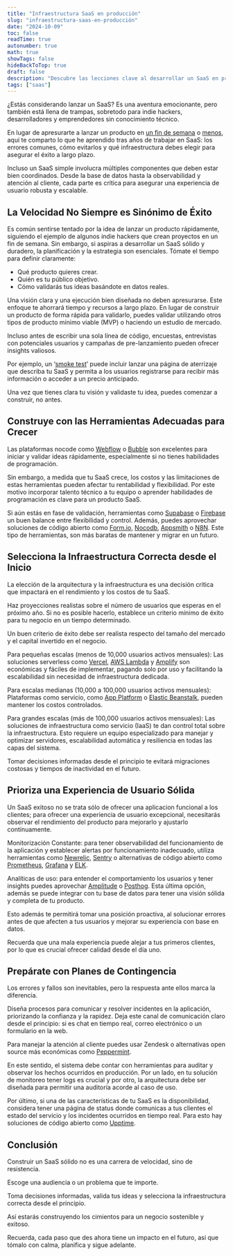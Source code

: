 ```yaml
---
title: "Infraestructura SaaS en producción"
slug: "infraestructura-saas-en-producción"
date: "2024-10-09"
toc: false
readTime: true
autonumber: true
math: true
showTags: false
hideBackToTop: true
draft: false
description: "Descubre las lecciones clave al desarrollar un SaaS en producción, desde la importancia de una planificación estratégica, hasta cómo elegir la infraestructura adecuada y evitar los altos costos del no-code. Aprende a optimizar tu SaaS para el éxito a largo plazo."
tags: ["saas"]
---
```


¿Estás considerando lanzar un SaaS? Es una aventura emocionante, pero también está llena de trampas, sobretodo para indie hackers, desarrolladores y emprendedores sin conocimiento técnico.

En lugar de apresurarte a lanzar un producto en [un fin de semana](https://arunas.dev/how-to-build-a-saas-in-a-weekend/) o [menos](https://marclou.beehiiv.com/p/how-to-build-a-startup-in-24-hours), aquí te comparto lo que he aprendido tras años de trabajar en SaaS: los errores comunes, cómo evitarlos y qué infraestructura debes elegir para asegurar el éxito a largo plazo.

Incluso un SaaS simple involucra múltiples componentes que deben estar bien coordinados. Desde la base de datos hasta la observabilidad y atención al cliente, cada parte es crítica para asegurar una experiencia de usuario robusta y escalable.

## La Velocidad No Siempre es Sinónimo de Éxito

Es común sentirse tentado por la idea de lanzar un producto rápidamente, siguiendo el ejemplo de algunos indie hackers que crean proyectos en un fin de semana. Sin embargo, si aspiras a desarrollar un SaaS sólido y duradero, la planificación y la estrategia son esenciales. Tómate el tiempo para definir claramente:

- Qué producto quieres crear.
- Quién es tu público objetivo.
- Cómo validarás tus ideas basándote en datos reales.

Una visión clara y una ejecución bien diseñada no deben apresurarse. Este enfoque te ahorrará tiempo y recursos a largo plazo. En lugar de construir un producto de forma rápida para validarlo, puedes validar utilizando otros tipos de producto mínimo viable (MVP) o haciendo un estudio de mercado.

Incluso antes de escribir una sola línea de código, encuestas, entrevistas con potenciales usuarios y campañas de pre-lanzamiento pueden ofrecer insights valiosos.

Por ejemplo, un ‘[smoke test](https://www.fabrizioscoglio.com/prueba-de-humo/)’ puede incluir lanzar una página de aterrizaje que describa tu SaaS y permita a los usuarios registrarse para recibir más información o acceder a un precio anticipado.

Una vez que tienes clara tu visión y validaste tu idea, puedes comenzar a construir, no antes.

## Construye con las Herramientas Adecuadas para Crecer

Las plataformas nocode como [Webflow](https://webflow.com/) o [Bubble](https://bubble.io/) son excelentes para iniciar y validar ideas rápidamente, especialmente si no tienes habilidades de programación.

Sin embargo, a medida que tu SaaS crece, los costos y las limitaciones de estas herramientas pueden afectar tu rentabilidad y flexibilidad. Por este motivo incorporar talento técnico a tu equipo o aprender habilidades de programación es clave para un producto SaaS.

Si aún estás en fase de validación, herramientas como [Supabase](https://supabase.com/) o [Firebase](https://firebase.google.com/) un buen balance entre flexibilidad y control. Además, puedes aprovechar soluciones de código abierto como [Form.io](https://form.io/), [Nocodb](https://nocodb.com/), [Appsmith](https://www.appsmith.com/) o [N8N](https://n8n.io/). Este tipo de herramientas, son más baratas de mantener y migrar en un futuro.

## Selecciona la Infraestructura Correcta desde el Inicio

La elección de la arquitectura y la infraestructura es una decisión crítica que impactará en el rendimiento y los costos de tu SaaS.

Haz proyecciones realistas sobre el número de usuarios que esperas en el próximo año. Si no es posible hacerlo, establece un criterio mínimo de éxito para tu negocio en un tiempo determinado.

Un buen criterio de éxito debe ser realista respecto del tamaño del mercado y el capital invertido en el negocio.

Para pequeñas escalas (menos de 10,000 usuarios activos mensuales): Las soluciones serverless como [Vercel](https://vercel.com/home), [AWS Lambda](https://aws.amazon.com/es/pm/lambda) y [Amplify](https://aws.amazon.com/es/amplify/) son económicas y fáciles de implementar, pagando solo por uso y facilitando la escalabilidad sin necesidad de infraestructura dedicada.

Para escalas medianas (10,000 a 100,000 usuarios activos mensuales): Plataformas como servicio, como [App Platform](https://docs.digitalocean.com/products/app-platform/) o [Elastic Beanstalk](https://aws.amazon.com/es/elasticbeanstalk), pueden mantener los costos controlados.

Para grandes escalas (más de 100,000 usuarios activos mensuales): Las soluciones de infraestructura como servicio (IaaS) te dan control total sobre la infraestructura. Esto requiere un equipo especializado para manejar y optimizar servidores, escalabilidad automática y resiliencia en todas las capas del sistema.

Tomar decisiones informadas desde el principio te evitará migraciones costosas y tiempos de inactividad en el futuro.

## Prioriza una Experiencia de Usuario Sólida

Un SaaS exitoso no se trata sólo de ofrecer una aplicacion funcional a los clientes; para ofrecer una experiencia de usuario excepcional, necesitarás observar el rendimiento del producto para mejorarlo y ajustarlo contínuamente.

Monitorización Constante: para tener observabilidad del funcionamiento de la aplicación y establecer alertas por funcionamiento inadecuado, utiliza herramientas como [Newrelic](https://newrelic.com), [Sentry](https://sentry.io/) o alternativas de código abierto como [Prometheus](https://prometheus.io/), [Grafana](https://grafana.com/) y [ELK](https://www.elastic.co/es/elastic-stack).

Analíticas de uso: para entender el comportamiento los usuarios y tener insights puedes aprovechar [Amplitude](https://amplitude.com/) o [Posthog](https://posthog.com/). Esta última opción, además se puede integrar con tu base de datos para tener una visión sólida y completa de tu producto.

Esto además te permitirá tomar una posición proactiva, al solucionar errores antes de que afecten a tus usuarios y mejorar su experiencia con base en datos.

Recuerda que una mala experiencia puede alejar a tus primeros clientes, por lo que es crucial ofrecer calidad desde el día uno.

## Prepárate con Planes de Contingencia

Los errores y fallos son inevitables, pero la respuesta ante ellos marca la diferencia.

Diseña procesos para comunicar y resolver incidentes en la aplicación, priorizando la confianza y la rapidez. Deja este canal de comunicación claro desde el principio: si es chat en tiempo real, correo electrónico o un formulario en la web.

Para manejar la atención al cliente puedes usar Zendesk o alternativas open source más económicas como [Peppermint](https://peppermint.sh/).

En este sentido, el sistema debe contar con herramientas para auditar y observar los hechos ocurridos en producción. Por un lado, en tu solución de monitoreo tener logs es crucial y por otro, la arquitectura debe ser diseñada para permitir una auditoría acorde al caso de uso.

Por último, si una de las características de tu SaaS es la disponibilidad, considera tener una página de status donde comunicas a tus clientes el estado del servicio y los incidentes ocurridos en tiempo real. Para esto hay soluciones de código abierto como [Upptime](https://upptime.js.org/).

## Conclusión

Construir un SaaS sólido no es una carrera de velocidad, sino de resistencia.

Escoge una audiencia o un problema que te importe.

Toma decisiones informadas, valida tus ideas y selecciona la infraestructura correcta desde el principio.

Así estarás construyendo los cimientos para un negocio sostenible y exitoso.

Recuerda, cada paso que des ahora tiene un impacto en el futuro, así que tómalo con calma, planifica y sigue adelante.
